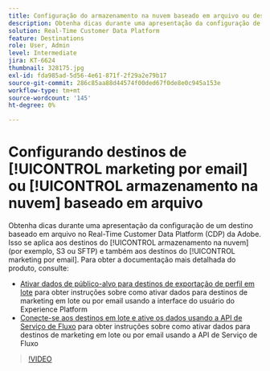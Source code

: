```yaml
---
title: Configuração do armazenamento na nuvem baseado em arquivo ou destinos de marketing por email
description: Obtenha dicas durante uma apresentação da configuração de um destino baseado em arquivo no Real-Time CDP do Adobe. Isso se aplica aos destinos de armazenamento na nuvem (por exemplo, S3 ou SFTP) e também aos destinos de marketing por email.
solution: Real-Time Customer Data Platform
feature: Destinations
role: User, Admin
level: Intermediate
jira: KT-6624
thumbnail: 328175.jpg
exl-id: fda985ad-5d56-4e61-871f-2f29a2e79b17
source-git-commit: 286c85aa88d44574f00ded67f0de8e0c945a153e
workflow-type: tm+mt
source-wordcount: '145'
ht-degree: 0%

---
```


# Configurando destinos de [!UICONTROL marketing por email] ou [!UICONTROL armazenamento na nuvem] baseado em arquivo

Obtenha dicas durante uma apresentação da configuração de um destino baseado em arquivo no Real-Time Customer Data Platform (CDP) da Adobe. Isso se aplica aos destinos do [!UICONTROL armazenamento na nuvem] (por exemplo, S3 ou SFTP) e também aos destinos do [!UICONTROL marketing por email]. Para obter a documentação mais detalhada do produto, consulte:

* [Ativar dados de público-alvo para destinos de exportação de perfil em lote](https://experienceleague.adobe.com/docs/experience-platform/destinations/ui/activate/activate-batch-profile-destinations.html?lang=pt-BR) para obter instruções sobre como ativar dados para destinos de marketing em lote ou por email usando a interface do usuário do Experience Platform
* [Conecte-se aos destinos em lote e ative os dados usando a API de Serviço de Fluxo](https://experienceleague.adobe.com/docs/experience-platform/destinations/api/connect-activate-batch-destinations.html?lang=pt-BR) para obter instruções sobre como ativar dados para destinos de marketing em lote ou por email usando a API de Serviço de Fluxo

>[!VIDEO](https://video.tv.adobe.com/v/328175/?learn=on&enablevpops)
